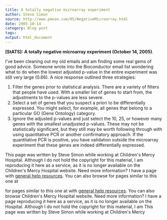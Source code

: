 ```yaml
---
title: A totally negative microarray experiment
author: Steve Simon
source: http://www.pmean.com/05/NegativeMicroarray.html
date: 2005-10-14
category: Blog post
tags: 
output: html_document
---
```

**[StATS]:** **A totally negative microarray
experiment (October 14, 2005)**.

I\'ve been cleaning out my old emails and am finding some real gems of
good advice. Someone wrote into the Bioconductor email list wondering
what to do when the lowest adjusted p-value in the entire experiment was
still very large (0.66). A nice response outlined three strategies:

1.  Filter the genes prior to statistical analysis. There are a variety
    of filters that people have used. With a smaller list of genes to
    start from, the adjustments to the p-values are less severe.
2.  Select a set of genes that you suspect a priori to be differentially
    expressed. You might select, for example, all genes that belong to a
    particular GO (Gene Ontology) category.
3.  Ignore the adjusted p-values and just select the 10, 25, or however
    many genes with the smallest unadjusted p-values. These may not be
    statistically significant, but they still may be worth following
    through with using quantitative PCR or another confirmatory
    approach. If the quantitative PCR is positive, you have validation
    outside the microarray experiment that these genes are indeed
    differentially expressed.

This page was written by Steve Simon while working at Children\'s Mercy
Hospital. Although I do not hold the copyright for this material, I am
reproducing it here as a service, as it is no longer available on the
Children\'s Mercy Hospital website. Need more information? I have a page
with [general help resources](../GeneralHelp.html). You can also browse
for pages similar to this one at
<!---More--->
for pages similar to this one at
with [general help resources](../GeneralHelp.html). You can also browse
Children\'s Mercy Hospital website. Need more information? I have a page
reproducing it here as a service, as it is no longer available on the
Hospital. Although I do not hold the copyright for this material, I am
This page was written by Steve Simon while working at Children\'s Mercy

<!---Do not use
**[StATS]:** **A totally negative microarray
This page was written by Steve Simon while working at Children\'s Mercy
Hospital. Although I do not hold the copyright for this material, I am
reproducing it here as a service, as it is no longer available on the
Children\'s Mercy Hospital website. Need more information? I have a page
with [general help resources](../GeneralHelp.html). You can also browse
for pages similar to this one at
--->

